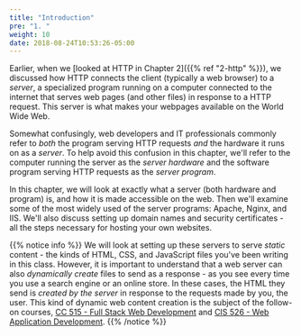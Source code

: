 ```yaml
---
title: "Introduction"
pre: "1. "
weight: 10
date: 2018-08-24T10:53:26-05:00
---
```


Earlier, when we [looked at HTTP in Chapter 2]({{% ref "2-http" %}}), we discussed how HTTP connects the client (typically a web browser) to a _server_, a specialized program running on a computer connected to the internet that serves web pages (and other files) in response to a HTTP request. This server is what makes your webpages available on the World Wide Web.

Somewhat confusingly, web developers and IT professionals commonly refer to _both_ the program serving HTTP requests _and_ the hardware it runs on as a _server_. To help avoid this confusion in this chapter, we'll refer to the computer running the server as the _server hardware_ and the software program serving HTTP requests as the _server program_.

In this chapter, we will look at exactly what a server (both hardware and program) is, and how it is made accessible on the web. Then we'll examine some of the most widely used of the server programs: Apache, Nginx, and IIS. We'll also discuss setting up domain names and security certificates - all the steps necessary for hosting your own websites. 

{{% notice info %}}
We will look at setting up these servers to serve _static_ content - the kinds of HTML, CSS, and JavaScript files you've been writing in this class. However, it is important to understand that a web server can also _dynamically create_ files to send as a response - as you see every time you use a search engine or an online store. In these cases, the HTML they send is _created by the server_ in response to the requests made by you, the user. This kind of dynamic web content creation is the subject of the follow-on courses, [CC 515 - Full Stack Web Development](https://textbooks.cs.ksu.edu/cc515) and [CIS 526 - Web Application Development](https://textbooks.cs.ksu.edu/cis526).
{{% /notice %}}